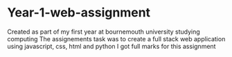 # Year-1-web-assignment
Created as part of my first year at bournemouth university studying computing
The assignements task was to create a full stack web application using javascript, css, html and python
I got full marks for this assignment
